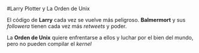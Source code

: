 #Larry Plotter y La Orden de Unix

El código de **Larry** cada vez se vuelve más peligroso. 
**Balmermort** y sus *followera* tienen cada vez más *retweets* y poder.

La **Orden de Unix** quiere enfrentarse a ellos y luchar por el bien del mundo, pero no pueden compilar el *kernel*

